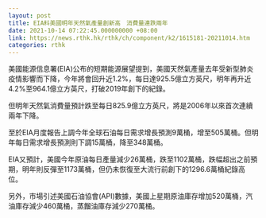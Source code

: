 ```yaml
---
layout: post
title: EIA料美國明年天然氣產量創新高　消費量連跌兩年
date: 2021-10-14 07:22:45.000000000 +08:00
link: https://news.rthk.hk/rthk/ch/component/k2/1615181-20211014.htm
categories: rthk
---
```


美國能源信息署(EIA)公布的短期能源展望提到，美國天然氣產量去年受新型肺炎疫情影響而下降，今年將會回升近1.2%，每日達925.5億立方英尺，明年再升近4.2%至964.1億立方英尺，打破2019年創下的紀錄。

但明年天然氣消費量預計跌至每日825.9億立方英尺，將是2006年以來首次連續兩年下降。

至於EIA月度報告上調今年全球石油每日需求增長預測9萬桶，增至505萬桶。但明年每日需求增長預測則下調15萬桶，降至348萬桶。

EIA又預計，美國今年原油每日產量減少26萬桶，跌至1102萬桶，跌幅超出之前預期，明年則反彈至1173萬桶，但仍未恢復至大流行前創下的1296.6萬桶紀錄高位。

另外，市場引述美國石油協會(API)數據，美國上星期原油庫存增加520萬桶，汽油庫存減少460萬桶，蒸餾油庫存減少270萬桶。
